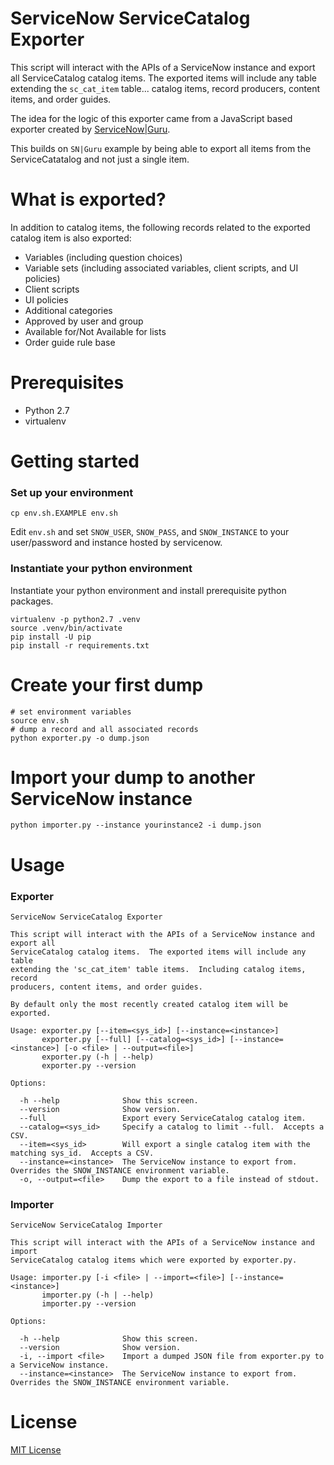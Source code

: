# ServiceNow ServiceCatalog Exporter

This script will interact with the APIs of a ServiceNow instance and export all
ServiceCatalog catalog items.  The exported items will include any table
extending the `sc_cat_item` table... catalog items, record producers, content
items, and order guides.

The idea for the logic of this exporter came from a JavaScript based exporter
created by [ServiceNow|Guru][1].

This builds on `SN|Guru` example by being able to export all items from the
ServiceCatatalog and not just a single item.

# What is exported?

In addition to catalog items, the following records related to the exported
catalog item is also exported:

- Variables (including question choices)
- Variable sets (including associated variables, client scripts, and UI
  policies)
- Client scripts
- UI policies
- Additional categories
- Approved by user and group
- Available for/Not Available for lists
- Order guide rule base

# Prerequisites

- Python 2.7
- virtualenv

# Getting started

### Set up your environment

    cp env.sh.EXAMPLE env.sh

Edit `env.sh` and set `SNOW_USER`, `SNOW_PASS`, and `SNOW_INSTANCE` to your
user/password and instance hosted by servicenow.

### Instantiate your python environment

Instantiate your python environment and install prerequisite python packages.

    virtualenv -p python2.7 .venv
    source .venv/bin/activate
    pip install -U pip
    pip install -r requirements.txt

# Create your first dump

    # set environment variables
    source env.sh
    # dump a record and all associated records
    python exporter.py -o dump.json

# Import your dump to another ServiceNow instance

    python importer.py --instance yourinstance2 -i dump.json

# Usage

### Exporter

```
ServiceNow ServiceCatalog Exporter

This script will interact with the APIs of a ServiceNow instance and export all
ServiceCatalog catalog items.  The exported items will include any table
extending the 'sc_cat_item' table items.  Including catalog items, record
producers, content items, and order guides.

By default only the most recently created catalog item will be exported.

Usage: exporter.py [--item=<sys_id>] [--instance=<instance>]
       exporter.py [--full] [--catalog=<sys_id>] [--instance=<instance>] [-o <file> | --output=<file>]
       exporter.py (-h | --help)
       exporter.py --version

Options:

  -h --help              Show this screen.
  --version              Show version.
  --full                 Export every ServiceCatalog catalog item.
  --catalog=<sys_id>     Specify a catalog to limit --full.  Accepts a CSV.
  --item=<sys_id>        Will export a single catalog item with the matching sys_id.  Accepts a CSV.
  --instance=<instance>  The ServiceNow instance to export from.  Overrides the SNOW_INSTANCE environment variable.
  -o, --output=<file>    Dump the export to a file instead of stdout.
```

### Importer

```
ServiceNow ServiceCatalog Importer

This script will interact with the APIs of a ServiceNow instance and import
ServiceCatalog catalog items which were exported by exporter.py.

Usage: importer.py [-i <file> | --import=<file>] [--instance=<instance>]
       importer.py (-h | --help)
       importer.py --version

Options:

  -h --help              Show this screen.
  --version              Show version.
  -i, --import <file>    Import a dumped JSON file from exporter.py to a ServiceNow instance.
  --instance=<instance>  The ServiceNow instance to export from.  Overrides the SNOW_INSTANCE environment variable.
```

# License

[MIT License](LICENSE.txt)

[1]: https://www.servicenowguru.com/system-definition/exporting-service-catalog-items-step/

